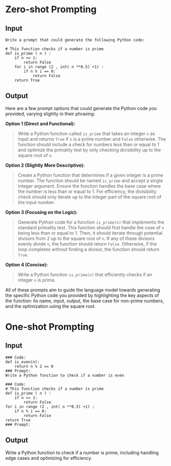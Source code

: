 # Zero-shot Prompting

## Input
    Write a prompt that could generate the following Python code:

    # This function checks if a number is prime
    def is_prime ( n ) :
        if n <= 1:
            return False
        for i in range (2 , int( n **0.5) +1) :
            if n % i == 0:
                return False
        return True

## Output
Here are a few prompt options that could generate the Python code you provided, varying slightly in their phrasing:

**Option 1 (Direct and Functional):**

> Write a Python function called `is_prime` that takes an integer `n` as input and returns `True` if `n` is a prime number and `False` otherwise. The function should include a check for numbers less than or equal to 1 and optimize the primality test by only checking divisibility up to the square root of `n`.

**Option 2 (Slightly More Descriptive):**

> Create a Python function that determines if a given integer is a prime number. The function should be named `is_prime` and accept a single integer argument. Ensure the function handles the base case where the number is less than or equal to 1. For efficiency, the divisibility check should only iterate up to the integer part of the square root of the input number.

**Option 3 (Focusing on the Logic):**

> Generate Python code for a function `is_prime(n)` that implements the standard primality test. This function should first handle the case of `n` being less than or equal to 1. Then, it should iterate through potential divisors from 2 up to the square root of `n`. If any of these divisors evenly divide `n`, the function should return `False`. Otherwise, if the loop completes without finding a divisor, the function should return `True`.

**Option 4 (Concise):**

> Write a Python function `is_prime(n)` that efficiently checks if an integer `n` is prime.

All of these prompts aim to guide the language model towards generating the specific Python code you provided by highlighting the key aspects of the function: its name, input, output, the base case for non-prime numbers, and the optimization using the square root.


# One-shot Prompting

## Input
    ### Code:
    def is_even(n):
        return n % 2 == 0
    ### Prompt:
    Write a Python function to check if a number is even

    ### Code:
    # This function checks if a number is prime
    def is_prime ( n ) :
        if n <= 1:
            return False
    for i in range (2 , int( n **0.5) +1) :
        if n % i == 0:
            return False
    return True 
    ### Prompt:

## Output
Write a Python function to check if a number is prime, including handling edge cases and optimizing for efficiency.